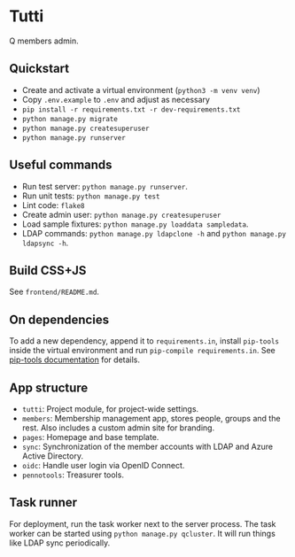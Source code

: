 # Tutti

Q members admin.

## Quickstart

* Create and activate a virtual environment (`python3 -m venv venv`)
* Copy `.env.example` to `.env` and adjust as necessary
* `pip install -r requirements.txt -r dev-requirements.txt`
* `python manage.py migrate`
* `python manage.py createsuperuser`
* `python manage.py runserver`

## Useful commands

* Run test server: `python manage.py runserver`. 
* Run unit tests: `python manage.py test`
* Lint code: `flake8`
* Create admin user: `python manage.py createsuperuser`
* Load sample fixtures: `python manage.py loaddata sampledata`.
* LDAP commands: `python manage.py ldapclone -h` and `python
  manage.py ldapsync -h`.


## Build CSS+JS

See `frontend/README.md`.

## On dependencies

To add a new dependency, append it to `requirements.in`, install `pip-tools`
inside the virtual environment
and run `pip-compile requirements.in`.
See [pip-tools documentation](https://github.com/jazzband/pip-tools)
for details.

## App structure

* `tutti`: Project module, for project-wide settings.
* `members`: Membership management app, stores people, groups and the rest.
  Also includes a custom admin site for branding.
* `pages`: Homepage and base template.
* `sync`: Synchronization of the member accounts with LDAP and Azure Active Directory.
* `oidc`: Handle user login via OpenID Connect.
* `pennotools`: Treasurer tools.

## Task runner

For deployment, run the task worker next to the server process.
The task worker can be started using `python manage.py qcluster`.
It will run things like LDAP sync periodically.
